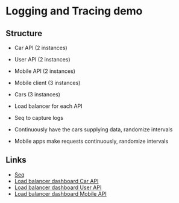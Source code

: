 # Logging and Tracing demo

## Structure

- Car API (2 instances)
- User API (2 instances)
- Mobile API (2 instances)
- Mobile client (3 instances)
- Cars (3 instances)
- Load balancer for each API
- Seq to capture logs

- Continuously have the cars supplying data, randomize intervals
- Mobile apps make requests continuously, randomize intervals

## Links

- [Seq](http://localhost:8080)
- [Load balancer dashboard Car API](http://localhost:1936)
- [Load balancer dashboard User API](http://localhost:1937)
- [Load balancer dashboard Mobile API](http://localhost:1938)